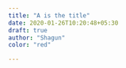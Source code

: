 ```yaml
---
title: "A is the title"
date: 2020-01-26T10:20:48+05:30
draft: true
author: "Shagun"
color: "red"

---
```


